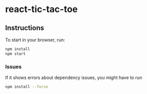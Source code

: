 # react-tic-tac-toe

## Instructions
To start in your browser, run:
```sh
npm install
npm start
```

### Issues
If it shows errors about dependency issues, you might have to run
```sh
npm install --force
```
